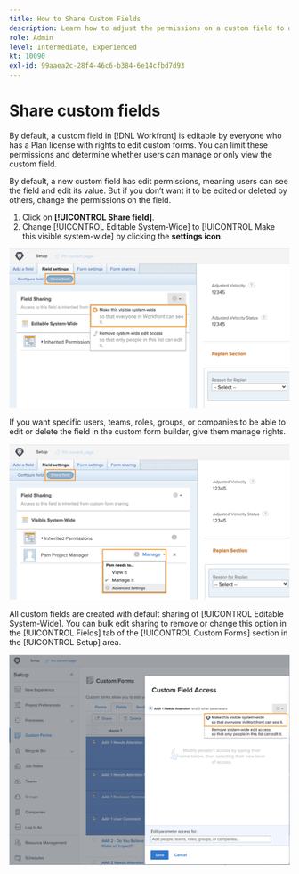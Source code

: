 ```yaml
---
title: How to Share Custom Fields
description: Learn how to adjust the permissions on a custom field to determine whether [!DNL Adobe Workfront] users can manage or only view the custom field.
role: Admin
level: Intermediate, Experienced
kt: 10090
exl-id: 99aaea2c-28f4-46c6-b384-6e14cfbd7d93
---
```

# Share custom fields

By default, a custom field in [!DNL Workfront] is editable by everyone who has a Plan license with rights to edit custom forms. You can limit these permissions and determine whether users can manage or only view the custom field. 

By default, a new custom field has edit permissions, meaning users can see the field and edit its value. But if you don’t want it to be edited or deleted by others, change the permissions on the field.

1. Click on **[!UICONTROL Share field]**.
1. Change [!UICONTROL Editable System-Wide] to [!UICONTROL Make this visible system-wide] by clicking the **settings icon**.

![[!UICONTROL Make this visible system-wide] option in the [!UICONTROL Share field] subtab](assets/custom-forms-field-sharing-1.png)

If you want specific users, teams, roles, groups, or companies to be able to edit or delete the field in the custom form builder, give them manage rights.

![[!UICONTROL Share field] subtab in the [!UICONTROL Field settings] tab in the custom form builder](assets/custom-forms-field-sharing-2.png)

All custom fields are created with default sharing of [!UICONTROL Editable System-Wide]. You can bulk edit sharing to remove or change this option in the [!UICONTROL Fields] tab of the [!UICONTROL Custom Forms] section in the [!UICONTROL Setup] area.

![[!UICONTROL Custom Field Access] window](assets/custom-forms-field-sharing-3.png)
